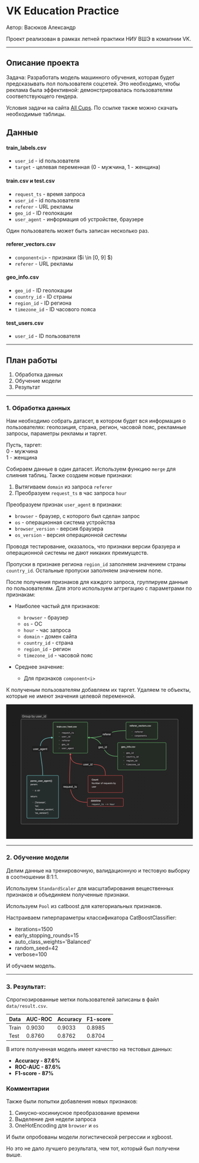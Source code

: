 
# VK Education Practice

Автор: Васюков Александр

Проект реализован в рамках летней практики НИУ ВШЭ в комапнии VK.

---

## Описание проекта

Задача: Разработать модель машинного обучения, которая будет предсказывать пол пользователя соцсетей. Это необходимо, чтобы реклама была эффективной: демонстрировалась пользователям соответствующего гендера. 

Условия задачи на сайта [All Cups](https://cups.online/ru/tasks/1923). По ссылке также можно скачать необходимые таблицы.

## Данные

#### train_labels.csv

- `user_id` - id пользователя
- `target` - целевая переменная (0 - мужчина, 1 - женщина)

#### train.csv и test.csv

- `request_ts` - время запроса
- `user_id` - id пользователя
- `referer` - URL рекламы
- `geo_id` - ID геолокации
- `user_agent` - информация об устройстве, браузере

Один пользователь может быть записан несколько раз.


#### referer_vectors.csv

- `conponent<i>` - признаки ($i \in [0, 9] $)
- `referer` - URL рекламы

#### geo_info.csv

- `geo_id` - ID геолокации
- `country_id` - ID страны
- `region_id` - ID региона
- `timezone_id` - ID часового пояса

#### test_users.csv

- `user_id` - ID пользователя

---

## План работы

1. Обработка данных
2. Обучение модели
3. Результат

---

### 1. Обработка данных

Нам необходимо собрать датасет, в котором будет вся информация о пользователях: геопозиция, страна, регион, часовой пояс, рекламные запросы, параметры рекламы и таргет.

Пусть, таргет: \
0 - мужчина \
1 - женщина


Собираем данные в один датасет. Используем функцию `merge` для слияния таблиц. Также создаем новые признаки:

1. Вытягиваем `domain` из запроса `referer`
2. Преобразуем `request_ts` в час запроса `hour`

Преобразуем признак `user_agent` в признаки:

- `browser` - браузер, с которого был сделан запрос
- `os` - операционная система устройства
- `browser_version` - версия браузера
- `os_version` - версия операционной системы

Проводя тестирование, оказалось, что признаки версии бразуера и операционной системы не дают никаких преимуществ.

Пропуски в признаке региона `region_id` заполняем значением страны `country_id`. Остальные пропуски заполняем значением none.

После получения признаков для каждого запроса, группируем данные по пользователям. Для этого используем аггрегацию с параметрами по признакам:

- Наиболее частый для признаков:
    - `browser` - браузер
    - `os` - ОС
    - `hour` - час запроса
    - `domain` - домен сайта
    - `country_id` - страна
    - `region_id` - регион
    - `timezone_id` - часовой пояс

- Среднее значение:
    - Для признаков `component<i>`

К полученым пользователям добавляем их таргет. Удаляем те объекты, которые не имеют значения целевой переменной.

<img src="scheme.png" alt="scheme" style="width: 800px;"/>

---

### 2. Обучение модели

Делим данные на тренировочную, валидационную и тестовую выборку в соотношении 8:1:1.

Используем `StandardScaler` для масштабирования вещественных признаков и объединяем полученные признаки. 

Используем `Pool` из catboost для категориальных признаков.

Настраиваем гиперпараметры классификатора CatBoostClassifier:
- iterations=1500
- early_stopping_rounds=15
- auto_class_weights='Balanced'
- random_seed=42
- verbose=100

И обучаем модель.

---

### 3. Результат:

Спрогнозированные метки пользователей записаны в файл `data/result.csv`.

Data  | AUC-ROC | Accuracy | F1-score
------|---------|----------|---------
Train | 0.9030  | 0.9033   | 0.8985
Test  | 0.8760  | 0.8762   | 0.8704

В итоге полученная модель имеет качество на тестовых данных:
- **Accuracy - 87.6%**
- **ROC-AUC - 87.6%**
- **F1-score - 87%**


### Комментарии

Также были попытки добавления новых признаков:

1. Синусно-косиниусное преобразование времени
2. Выделение дня недели запроса
3. OneHotEncoding для `browser` и `os`

И были опробованы модели логистической регрессии и xgboost.

Но это не дало лучшего результата, чем тот, который был получени выше.

